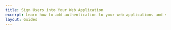 ```yaml
---
title: Sign Users into Your Web Application
excerpt: Learn how to add authentication to your web applications and sign users in using Okta's APIs and libraries.
layout: Guides
---
```


